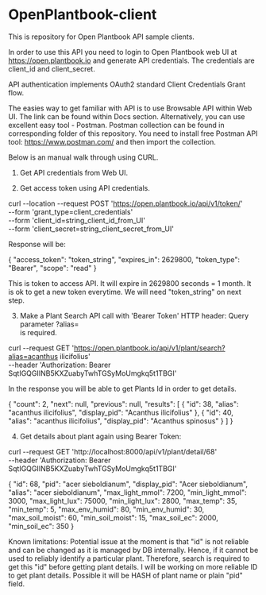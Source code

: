 # OpenPlantbook-client
This is repository for Open Plantbook API sample clients.

In order to use this API you need to login to Open Plantbook web UI at https://open.plantbook.io and generate API credentials. The credentials are client_id and client_secret.

API authentication implements OAuth2 standard Client Credentials Grant flow.

The easies way to get familiar with API is to use Browsable API within Web UI. The link can be found within Docs section.
Alternatively, you can use excellent easy tool - Postman. Postman collection can be found in corresponding folder of this repository. You need to install free Postman API tool: https://www.postman.com/ and then import the collection.

Below is an manual walk through using CURL.

1. Get API credentials from Web UI.

2. Get access token using API credentials.

curl --location --request POST 'https://open.plantbook.io/api/v1/token/' \
--form 'grant_type=client_credentials' \
--form 'client_id=string_client_id_from_UI' \
--form 'client_secret=string_client_secret_from_UI'

Response will be:

{
    "access_token": "token_string",
    "expires_in": 2629800,
    "token_type": "Bearer",
    "scope": "read"
}

This is token to access API. It will expire in 2629800 seconds = 1 month. It is ok to get a new token everytime.
We will need "token_string" on next step.

3. Make a Plant Search API call with 'Bearer Token' HTTP header:
Query parameter ?alias=<search string> is required.

curl --request GET 'https://open.plantbook.io/api/v1/plant/search?alias=acanthus ilicifolius' \
--header 'Authorization: Bearer SqtIGQGIINB5KXZuabyTwhTGSyMoUmgkq5t1TBGI'

In the response you will be able to get Plants Id in order to get details.

{
    "count": 2,
    "next": null,
    "previous": null,
    "results": [
        {
            "id": 38,
            "alias": "acanthus ilicifolius",
            "display_pid": "Acanthus ilicifolius"
        },
        {
            "id": 40,
            "alias": "acanthus ilicifolius",
            "display_pid": "Acanthus spinosus"
        }
    ]
}

4.  Get details about plant again using Bearer Token:

curl --request GET 'http://localhost:8000/api/v1/plant/detail/68' \
--header 'Authorization: Bearer SqtIGQGIINB5KXZuabyTwhTGSyMoUmgkq5t1TBGI'

{
    "id": 68,
    "pid": "acer sieboldianum",
    "display_pid": "Acer sieboldianum",
    "alias": "acer sieboldianum",
    "max_light_mmol": 7200,
    "min_light_mmol": 3000,
    "max_light_lux": 75000,
    "min_light_lux": 2800,
    "max_temp": 35,
    "min_temp": 5,
    "max_env_humid": 80,
    "min_env_humid": 30,
    "max_soil_moist": 60,
    "min_soil_moist": 15,
    "max_soil_ec": 2000,
    "min_soil_ec": 350
}

Known limitations:
Potential issue at the moment is that "id" is not reliable and can be changed as it is managed by DB internally. Hence, if it cannot be used to  reliably identify a particular plant. Therefore, search is required to get this "id" before getting plant details. 
I will be working on more reliable ID to get plant details. Possible it will be  HASH of plant name or plain "pid" field.
